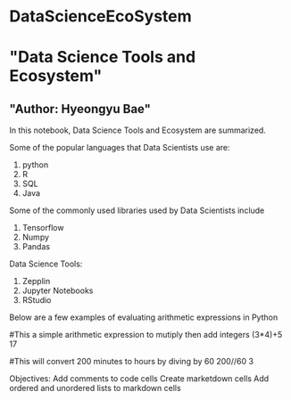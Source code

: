 # DataScienceEcoSystem
# "Data Science Tools and Ecosystem"
## "Author: Hyeongyu Bae"

In this notebook, Data Science Tools and Ecosystem are summarized.

Some of the popular languages that Data Scientists use are:
1. python
2. R
3. SQL
4. Java

Some of the commonly used libraries used by Data Scientists include
1. Tensorflow
2. Numpy
3. Pandas

Data Science Tools: 
1. Zepplin 
2. Jupyter Notebooks
3. RStudio

Below are a few examples of evaluating arithmetic expressions in Python

#This a simple arithmetic expression to mutiply then add integers
(3*4)+5
17

#This will convert 200 minutes to hours by diving by 60
200//60
3

Objectives: 
Add comments to code cells
Create marketdown cells
Add ordered and unordered lists to markdown cells

